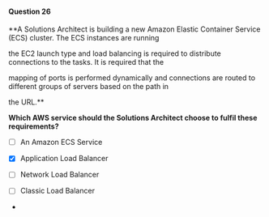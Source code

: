 #### Question  26


**A Solutions Architect is building a new Amazon Elastic Container Service (ECS) cluster. The ECS instances are running

the EC2 launch type and load balancing is required to distribute connections to the tasks. It is required that the

mapping of ports is performed dynamically and connections are routed to different groups of servers based on the path in

the URL.**


**Which AWS service should the Solutions Architect choose to fulfil these requirements?**


- [ ] An Amazon ECS Service


- [x] Application Load Balancer


- [ ] Network Load Balancer


- [ ] Classic Load Balancer


*